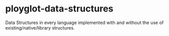 ployglot-data-structures
========================

Data Structures in every language implemented with and without the use of existing/native/library structures.
